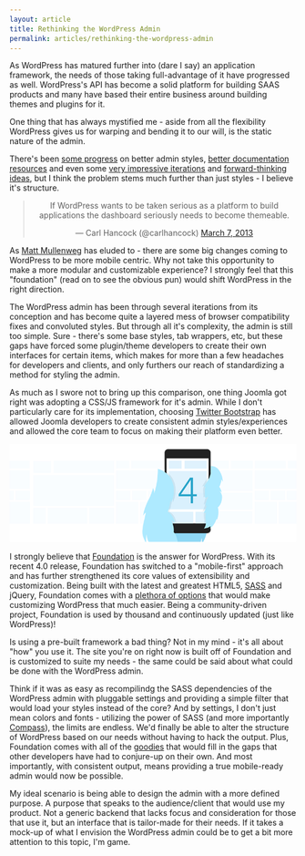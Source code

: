 ```yaml
---
layout: article
title: Rethinking the WordPress Admin
permalink: articles/rethinking-the-wordpress-admin
---
```


As WordPress has matured further into (dare I say) an application framework, the needs of those taking full-advantage of it have progressed as well. WordPress's API has become a solid platform for building SAAS products and many have based their entire business around building themes and plugins for it.

One thing that has always mystified me - aside from all the flexibility WordPress gives us for warping and bending it to our will, is the static nature of the admin.

There's been [some progress](http://wordpress.org/extend/plugins/mp6/) on better admin styles, [better documentation resources](https://github.com/bueltge/WordPress-Admin-Style) and even some [very impressive iterations](https://twitter.com/noeltock/status/289737633507209217) and [forward-thinking ideas](http://www.noeltock.com/web-design/wordpress/rethinking-wp-admin/), but I think the problem stems much further than just styles - I believe it's structure.

<blockquote class="twitter-tweet" align="center" ><p>If WordPress wants to be taken serious as a platform to build applications the dashboard seriously needs to become themeable.</p>&mdash; Carl Hancock (@carlhancock) <a href="https://twitter.com/carlhancock/status/309474576713256961">March 7, 2013</a></blockquote>
<script async src="//platform.twitter.com/widgets.js" charset="utf-8"></script>

As [Matt Mullenweg](http://techcrunch.com/2012/12/06/automattic-founder-matt-mullenweg-talks-wordpress-blogging-and-twitter-vs-instagram-at-leweb/) has eluded to - there are some big changes coming to WordPress to be more mobile centric. Why not take this opportunity to make a more modular and customizable experience? I strongly feel that this "foundation" (read on to see the obvious pun) would shift WordPress in the right direction.

The WordPress admin has been through several iterations from its conception and has become quite a layered mess of browser compatibility fixes and convoluted styles. But through all it's complexity, the admin is still too simple. Sure - there's some base styles, tab wrappers, etc, but these gaps have forced some plugin/theme developers to create their own interfaces for certain items, which makes for more than a few headaches for developers and clients, and only furthers our reach of standardizing a method for styling the admin.

As much as I swore not to bring up this comparison, one thing Joomla got right was adopting a CSS/JS framework for it's admin. While I don't particularly care for its implementation, choosing [Twitter Bootstrap](http://twitter.github.com/bootstrap/) has allowed Joomla developers to create consistent admin styles/experiences and allowed the core team to focus on making their platform even better.

![Foundation 4](/assets/media/build/posts/foundation-4.png)

I strongly believe that [Foundation](http://foundation.zurb.com/) is the answer for WordPress. With its recent 4.0 release, Foundation has switched to a "mobile-first" approach and has further strengthened its core values of extensibility and customization. Being built with the latest and greatest HTML5, [SASS](http://sass-lang.com/) and jQuery, Foundation comes with a [plethora of options](http://foundation.zurb.com/docs/sass.html) that would make customizing WordPress that much easier. Being a community-driven project, Foundation is used by thousand and continuously updated (just like WordPress)!

Is using a pre-built framework a bad thing? Not in my mind - it's all about "how" you use it. The site you're on right now is built off of Foundation and is customized to suite my needs - the same could be said about what could be done with the WordPress admin.

Think if it was as easy as recompilindg the SASS dependencies of the WordPress admin with pluggable settings and providing a simple filter that would load your styles instead of the core? And by settings, I don't just mean colors and fonts - utilizing the power of SASS (and more importantly [Compass](http://compass-style.org/)), the limits are endless. We'd finally be able to alter the structure of WordPress based on our needs without having to hack the output. Plus, Foundation comes with all of the [goodies](http://foundation.zurb.com/docs/) that would fill in the gaps that other developers have had to conjure-up on their own. And most importantly, with consistent output, means providing a true mobile-ready admin would now be possible.

My ideal scenario is being able to design the admin with a more defined purpose. A purpose that speaks to the audience/client that would use my product. Not a generic backend that lacks focus and consideration for those that use it, but an interface that is tailor-made for their needs. If it takes a mock-up of what I envision the WordPress admin could be to get a bit more attention to this topic, I'm game.
